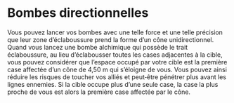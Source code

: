 # Bombes directionnelles

<p>Vous pouvez lancer vos bombes avec une telle force et une telle précision que leur zone d’éclaboussure prend la forme d’un cône unidirectionnel. Quand vous lancez une bombe alchimique qui possède le trait éclaboussure, au lieu d’éclabousser toutes les cases adjacentes à la cible, vous pouvez considérer que l’espace occupé par votre cible est la première case affectée d’un cône de 4,50 m qui s’éloigne de vous. Vous pouvez ainsi réduire les risques de toucher vos alliés et peut‑être pénétrer plus avant les lignes ennemies. Si la cible occupe plus d’une seule case, la case la plus proche de vous est alors la première case affectée par le cône.</p>